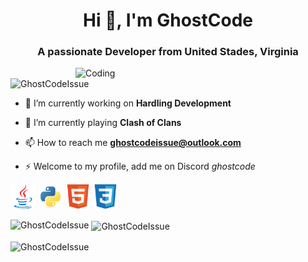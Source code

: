 <h1 align="center">Hi 👋, I'm GhostCode</h1>
<h3 align="center">A passionate Developer from United Stades, Virginia</h3>
<img align="right" alt="Coding" width="400" src="https://media2.giphy.com/media/iIqmM5tTjmpOB9mpbn/giphy.gif?cid=6c09b952foz76sf83tw3hz2dyopux13deyn979yqc2ia6vsd&ep=v1_internal_gif_by_id&rid=giphy.gif&ct=g">


<p align="left"> <img src="https://komarev.com/ghpvc/?username=GhostCodeIssue&label=Profile%20views&color=0e75b6&style=flat" alt="GhostCodeIssue" /> </p>

- 🔭 I’m currently working on **Hardling Development**

- 🌱 I’m currently playing **Clash of Clans**

- 📫 How to reach me **ghostcodeissue@outlook.com**

- ⚡ Welcome to my profile, add me on Discord _ghostcode_

<p>
  <a href="https://www.java.com/"><img src="https://raw.githubusercontent.com/devicons/devicon/master/icons/java/java-original.svg" alt="java" width="40"   
 height="40"/></a>
  <a href="https://www.python.org/"><img   
 src="https://raw.githubusercontent.com/devicons/devicon/master/icons/python/python-original.svg" alt="python" width="40" height="40"/></a>
  <a href="https://developer.mozilla.org/es/docs/Web/HTML"><img   
 src="https://github.com/devicons/devicon/blob/master/icons/html5/html5-original.svg" alt="html5" width="40" height="40"/></a>
  <a href="https://developer.mozilla.org/es/docs/Web/CSS"><img   
 src="https://github.com/devicons/devicon/blob/master/icons/css3/css3-original.svg" alt="css3" width="40" height="40"/></a>   
  </p>
  
<p><img align="left" src="https://github-readme-stats.vercel.app/api/top-langs?username=GhostCodeIssue&show_icons=true&locale=en&layout=compact&theme=tokyonight" alt="GhostCodeIssue" /></p>

<p>&nbsp;<img align="center" src="https://github-readme-stats.vercel.app/api?username=GhostCodeIssue&show_icons=true&locale=en&theme=tokyonight" alt="GhostCodeIssue" /></p>

<p><img align="center" src="https://github-readme-streak-stats.herokuapp.com/?user=GhostCodeIssue&&theme=tokyonight" alt="GhostCodeIssue" /></p>
